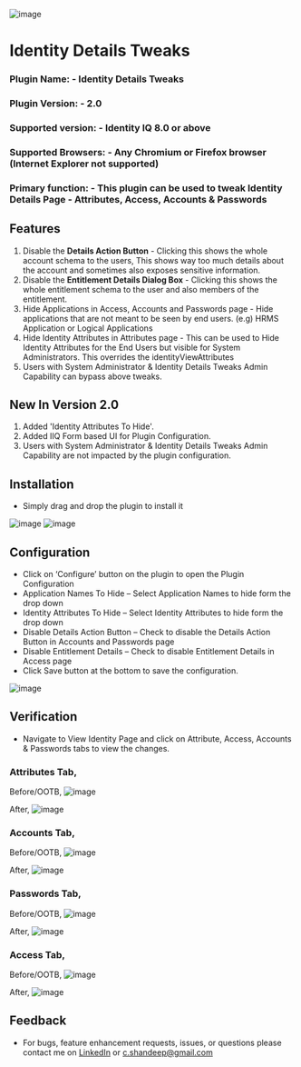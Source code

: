 ![image](https://github.com/shandeepc/Identity-Details-Tweaks/assets/42472392/a004b372-c202-4491-a8c8-7d99e852855c)

# Identity Details Tweaks

### Plugin Name: - Identity Details Tweaks
### Plugin Version: - 2.0
### Supported version: - Identity IQ 8.0 or above 
### Supported Browsers: - Any Chromium or Firefox browser (Internet Explorer not supported)
### Primary function: - This plugin can be used to tweak Identity Details Page - Attributes, Access, Accounts & Passwords

## Features
1. Disable the **Details Action Button** - Clicking this shows the whole account schema to the users, This shows way too much details about the account and sometimes also exposes sensitive information.
2. Disable the **Entitlement Details Dialog Box** - Clicking this shows the whole entitlement schema to the user and also members of the entitlement.
3. Hide Applications in Access, Accounts and Passwords page - Hide applications that are not meant to be seen by end users. (e.g) HRMS Application or Logical Applications
4. Hide Identity Attributes in Attributes page - This can be used to Hide Identity Attributes for the End Users but visible for System Administrators. This overrides the identityViewAttributes
5. Users with System Administrator & Identity Details Tweaks Admin Capability can bypass above tweaks.

## New In Version 2.0
1. Added 'Identity Attributes To Hide'.
2. Added IIQ Form based UI for Plugin Configuration.
3. Users with System Administrator & Identity Details Tweaks Admin Capability are not impacted by the plugin configuration.  

## Installation
* Simply drag and drop the plugin to install it
 
![image](https://github.com/shandeepc/Identity-Details-Tweaks/assets/42472392/b07768af-ee6a-4a3e-a770-21c4867e8b4a)
![image](https://github.com/shandeepc/Identity-Details-Tweaks/assets/42472392/f0221396-ba49-4a2f-bcf5-4e636a4185cb)

## Configuration
*	Click on ‘Configure’ button on the plugin to open the Plugin Configuration
*	Application Names To Hide – Select Application Names to hide form the drop down
*	Identity Attributes To Hide – Select Identity Attributes to hide form the drop down
*	Disable Details Action Button – Check to disable the Details Action Button in Accounts and Passwords page
*	Disable Entitlement Details – Check to disable Entitlement Details in Access page
*	Click Save button at the bottom to save the configuration.

![image](https://github.com/shandeepc/Identity-Details-Tweaks/assets/42472392/217df3f6-535a-4b34-a31e-84430ef0b342)

## Verification
*	Navigate to View Identity Page and click on Attribute, Access, Accounts & Passwords tabs to view the changes.

### Attributes Tab,
Before/OOTB,
![image](https://github.com/shandeepc/Identity-Details-Tweaks/assets/42472392/6370ae37-fc57-4186-abb6-ac9e3c9dbc25)

After,
![image](https://github.com/shandeepc/Identity-Details-Tweaks/assets/42472392/97f34435-3767-4dd9-bdd4-4ac567db520b)

### Accounts Tab,
Before/OOTB,
![image](https://github.com/shandeepc/Identity-Details-Tweaks/assets/42472392/81070960-89dc-4fb6-8526-2abbc8856953)

After,
![image](https://github.com/shandeepc/Identity-Details-Tweaks/assets/42472392/aab25c54-8aae-46b1-854c-be14cfe40100)

### Passwords Tab,
Before/OOTB,
![image](https://github.com/shandeepc/Identity-Details-Tweaks/assets/42472392/cdad94ca-c2a0-43cd-918d-80ab38c1ee85)

After,
![image](https://github.com/shandeepc/Identity-Details-Tweaks/assets/42472392/8af70fa1-415e-4f08-ba41-60bb5cc80561)

### Access Tab,
Before/OOTB,
![image](https://github.com/shandeepc/Identity-Details-Tweaks/assets/42472392/031f3b39-a172-4c1b-804d-8b8698ed4130)

After,
![image](https://github.com/shandeepc/Identity-Details-Tweaks/assets/42472392/f3a25824-37c6-44f5-8105-94de5076e99c)

## Feedback
*	For bugs, feature enhancement requests, issues, or questions please contact me on [LinkedIn](https://www.linkedin.com/in/shandeepsrinivas/) or [c.shandeep@gmail.com](mailto:c.shandeep@gmail.com)
